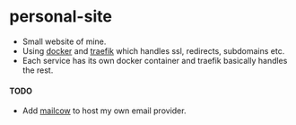 # personal-site
* Small website of mine.
* Using [docker](https://www.docker.com/) and [traefik](https://doc.traefik.io/traefik/) which handles ssl, redirects, subdomains etc.
* Each service has its own docker container and traefik basically handles the rest.

#### TODO
* Add [mailcow](https://mailcow.email/) to host my own email provider.
